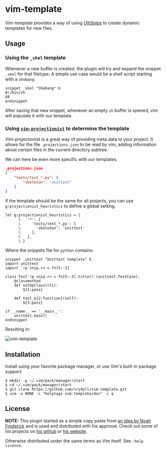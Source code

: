 # vim-template #

Vim-template provides a way of using [UltiSnips](https://github.com/SirVer/ultisnips) to create dynamic templates for new files.

## Usage ##

### Using the `_skel` template ###

Whenever a new buffer is created, the plugin will try and expand the snippet `_skel` for that filetype. A simple use case would be a shell script starting with a `shebang`:

```snippets
snippet _skel "Shebang" b
#!/bin/sh
$0
endsnippet
```

After saving that new snippet, whenever an empty `sh` buffer is opened, vim will populate it with our template.

### Using [`vim-projectionist`](https://github.com/tpope/vim-projectionist) to determine the template ###

Vim-projectionist is a great way of providing meta data to your project. It allows for the file `.projections.json` to be read by vim, adding information about certain files in the current directory subtree.

We can here be even more specific with our templates.

```json
.projections.json
{
    "tests/test_*.py": {
        "skeleton": "unittest"
    }
}
```

If the template should be the same for all projects, you can use `g:projectionist_heuristics` to define a global setting.

```vim
let g:projectionist_heuristics = {
      \   '*': {
      \     'tests/test_*.py': {
      \       'skeleton': 'unittest'
      \     },
      \   },
      \ }
```

Where the snippets file for `python` contains:

```
snippet _unittest "Unittest template" b
import unittest
import `!p snip.rv = fn[5:-3]`

class Test`!p snip.rv = fn[5:-3].title()`(unittest.TestCase):
	@classmethod
	def setUpClass(cls):
		${1:pass}

	def test_${2:function}(self):
		${3:pass}

if __name__ == '__main__':
	unittest.main()
endsnippet
```

Resulting in:

![vim-template](https://media.giphy.com/media/h5XHFzXWFe4JxibGwM/giphy.gif "vim-template")

## Installation ##

Install using your favorite package manager, or use Vim's built-in package
support:

```shell
$ mkdir -p ~/.vim/pack/manager/start
$ cd ~/.vim/pack/manager/start
$ git clone https://github.com/srydell/vim-template.git
$ vim -u NONE -c "helptags vim-template/doc" -c q
```

## License ##
**NOTE:** This plugin started as a simple copy paste from [an idea by Noah Frederick](https://noahfrederick.com/log/vim-templates-with-ultisnips-and-projectionist) and is used and distributed with his approval. Check out some of his projects on [his github](https://github.com/noahfrederick) or [his website](https://noahfrederick.com).

Otherwise distributed under the same terms as Vim itself. See `:help license.`
